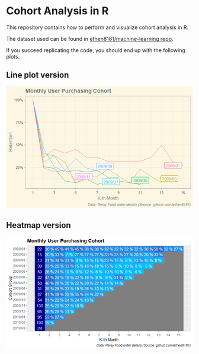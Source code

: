 # Cohort Analysis in R

This repository contains how to perform and visualize cohort analysis in R.

The dataset used can be found in [ethen8181/machine-learning repo](https://github.com/ethen8181/machine-learning/blob/master/python/cohort/relay-foods.csv).

If you succeed replicating the code, you should end up with the following plots.

## Line plot version
![cohort-plot-line](https://github.com/pararawendy/cohort-analysis-in-R/blob/main/cohort-plot-line.png)

## Heatmap version
![cohort-plot-heatmap](https://github.com/pararawendy/cohort-analysis-in-R/blob/main/cohort-plot-heatmap.png)
